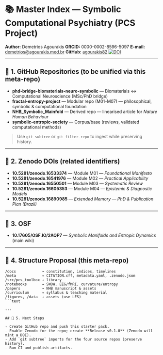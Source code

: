 # 📚 Master Index — Symbolic Computational Psychiatry (PCS Project)

**Author:** Demetrios Agourakis
**ORCID:** 0000-0002-8596-5097
**E-mail:** demetrios@agourakis.med.br
**GitHub:** [agourakis82](https://github.com/agourakis82)
[![DOI](https://zenodo.org/badge/DOI/10.5281/zenodo.16921952.svg)](https://doi.org/10.5281/zenodo.16921952)

---

## 🔹 1. GitHub Repositories (to be unified via this meta-repo)

- **phd-bridge-biomaterials-neuro-symbolic** — Biomaterials ↔ Computational Neuroscience (MSc/PhD bridge)
- **fractal-entropy-project** — Modular repo (M01–M07) — philosophical, symbolic & computational foundation
- **NHB_Symbolic_Mainfold** — Derived repo — linearised article for *Nature Human Behaviour*
- **symbolic-entropic-society** — Corpus/base (reviews, validated computational methods)

> Use `git subtree` or `git filter-repo` to ingest while preserving history.

---

## 🔹 2. Zenodo DOIs (related identifiers)

- **10.5281/zenodo.16533374** — Module M01 — *Foundational Manifesto*
- **10.5281/zenodo.16541976** — Module M02 — *Practical Applicability*
- **10.5281/zenodo.16550501** — Module M03 — *Systematic Review*
- **10.5281/zenodo.16605353** — Module M04 — *Epistemic & Diagnostic Models*
- **10.5281/zenodo.16890985** — *Extended Memory — PhD & Publication Plan (Brazil)*

---

## 🔹 3. OSF

- **10.17605/OSF.IO/2AQP7** — *Symbolic Manifolds and Entropic Dynamics* (main wiki)

---

## 🔹 4. Structure Proposal (this meta-repo)

```text
/docs            → constitution, indices, timelines
/meta            → CITATION.cff, metadata.yaml, .zenodo.json
/src/pcs_toolbox → library
/notebooks       → SWOW, EEG/fMRI, curvature/entropy
/papers          → NHB manuscript & assets
/curriculum      → syllabus & teaching material
/figures, /data  → assets (use LFS)
```text

---

## 🔹 5. Next Steps

- Create GitHub repo and push this starter pack.
- Enable Zenodo for the repo; create **Release v0.1.0** (Zenodo will mint a DOI).
- Add `git subtree` imports for the four source repos (preserve history).
- Run CI and publish artifacts.
